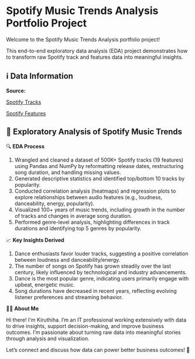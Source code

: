 # Spotify Music Trends Analysis Portfolio Project

Welcome to the Spotify Music Trends Analysis portfolio project!

This end-to-end exploratory data analysis (EDA) project demonstrates how to transform raw Spotify track and features data into meaningful insights.

## ℹ️ Data Information

**Source:** 

[Spotify Tracks](https://www.kaggle.com/datasets/lehaknarnauli/spotify-datasets?select=tracks.csv)

[Spotify Features](https://www.kaggle.com/datasets/zaheenhamidani/ultimate-spotify-tracks-db)

## 🧮 Exploratory Analysis of Spotify Music Trends

🔍 **EDA Process**

1. Wrangled and cleaned a dataset of 500K+ Spotify tracks (19 features) using Pandas and NumPy by reformatting release dates, restructuring song duration, and handling missing values.
2. Generated descriptive statistics and identified top/bottom 10 tracks by popularity.
3. Conducted correlation analysis (heatmaps) and regression plots to explore relationships between audio features (e.g., loudness, danceability, energy, popularity).
4. Visualized 100+ years of music trends, including growth in the number of tracks and changes in average song duration.
5. Performed genre-level analysis, highlighting differences in track durations and identifying top 5 genres by popularity.
  
📈 **Key Insights Derived**

1. Dance enthusiasts favor louder tracks, suggesting a positive correlation between loudness and danceability/energy.
2. The number of songs on Spotify has grown steadily over the last century, likely influenced by technological and industry advancements.
3. Dance is the most popular genre, indicating users primarily engage with upbeat, energetic music.
4. Song durations have decreased in recent years, reflecting evolving listener preferences and streaming behavior.

🧑‍💻 **About Me**

Hi there! I'm Kiruthiha. I’m an IT professional working extensively with data to drive insights, support decision-making, and improve business outcomes. I’m passionate about turning raw data into meaningful stories through analysis and visualization.

Let’s connect and discuss how data can power better business outcomes! 🚀
